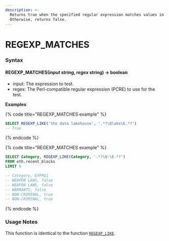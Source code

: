 ```yaml
---
description: >-
  Returns true when the specified regular expression matches values in a column.
  Otherwise, returns false.
---
```


# REGEXP\_MATCHES

### Syntax <a href="#syntax" id="syntax"></a>

#### REGEXP\_MATCHES(_input_ string, _regex_ string) → boolean <a href="#regexp_matchesinput-string-regex-string--boolean" id="regexp_matchesinput-string-regex-string--boolean"></a>

* input: The expression to test.
* regex: The Perl-compatible regular expression (PCRE) to use for the test.

**Examples**

{% code title="REGEXP_MATCHES example" %}
```sql
SELECT REGEXP_LIKE('the data lakehouse', '.*?\Qlake\E.*?')
-- True
```
{% endcode %}

{% code title="REGEXP_MATCHES example" %}
```sql
SELECT Category, REGEXP_LIKE(Category, '.*?\Q-\E.*?') 
FROM eth.recent_blocks 
LIMIT 5

-- Category, EXPR$1
-- WEAPON LAWS, false
-- WEAPON LAWS, false
-- WARRANTS, false
-- NON-CRIMINAL, true
-- NON-CRIMINAL, true
```
{% endcode %}

### Usage Notes <a href="#usage-notes" id="usage-notes"></a>

This function is identical to the function [`REGEXP_LIKE`](regexp\_like.md).
